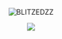 

<p align="center">
  <a href="https://discord.com/users/1025517670113742898">
     </a>
</p>

<p align="center"> <img src="https://cdn.discordapp.com/attachments/1095003044799856690/1095004497534791741/channels4_profile.jpg" alt="BLITZEDZZ" /> </p>


<p align="center">
  <tr>
            <td align="center" style="padding=0;width=50%;">
      <img src="https://github-readme-streak-stats.herokuapp.com?user=Blitzedzz&theme=tokyonight_duo&hide_border=true&ring=4F8CC9&currStreakLabel=FFFFFF&sideNums=4F8CC9&dates=979797&sideLabels=FFFFFF&currStreakNum=FFFFFF&border=DD2727&stroke=00000000&background=00000000&fire=FF7600" />
    </td>
  </tr>
</p>

